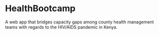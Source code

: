 # HealthBootcamp
A web app that bridges capacity gaps among county health management teams with regards to the HIV/AIDS pandemic in Kenya.
